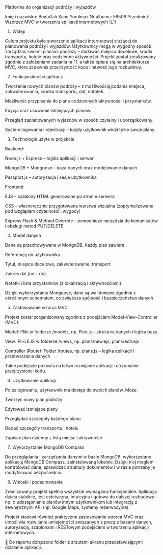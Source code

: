 Platforma do organizacji podróży i wyjazdów 

Imię i nazwisko: Beytullah Sami Yorulmaz 
 Nr albumu: 58509 
 Przedmiot: Wzorzec MVC w tworzeniu aplikacji internetowych (L1) 

 

1. Wstęp 

Celem projektu było stworzenie aplikacji internetowej służącej do planowania podróży i wyjazdów. Użytkownicy mogą w wygodny sposób zarządzać swoimi planami podróży – dodawać miejsca docelowe, środki transportu, hotele oraz codzienne aktywności. Projekt został zrealizowany zgodnie z założeniami zadania nr 11, a także opiera się na architekturze MVC, która zapewnia przejrzystość kodu i łatwość jego rozbudowy. 

 

2. Funkcjonalności aplikacji 

Tworzenie nowych planów podróży – z możliwością podania miejsca, zakwaterowania, środka transportu, dat, notatek. 

Możliwość przypisania do planu codziennych aktywności i przystanków. 

Edycja oraz usuwanie istniejących planów. 

Przegląd zaplanowanych wyjazdów w sposób czytelny i uporządkowany. 

System logowania i rejestracji – każdy użytkownik widzi tylko swoje plany. 

 

3. Technologie użyte w projekcie 

Backend: 

Node.js + Express – logika aplikacji i serwer 

MongoDB + Mongoose – baza danych oraz modelowanie danych 

Passport.js – autoryzacja i sesje użytkownika 

Frontend: 

EJS – szablony HTML generowane po stronie serwera 

CSS – własnoręcznie przygotowana warstwa wizualna (zoptymalizowana pod względem czytelności i wygody) 

Express Flash & Method Override – pomocnicze narzędzia do komunikatów i obsługi metod PUT/DELETE 

 

4. Model danych 

Dane są przechowywane w MongoDB. Każdy plan zawiera: 

Referencję do użytkownika 

Tytuł, miejsce docelowe, zakwaterowanie, transport 

Zakres dat (od – do) 

Notatki i lista przystanków (z lokalizacją i aktywnościami) 

Dzięki wykorzystaniu Mongoose, dane są walidowane zgodnie z określonym schematem, co zwiększa spójność i bezpieczeństwo danych. 

 

5. Zastosowanie wzorca MVC 

Projekt został zorganizowany zgodnie z podejściem Model-View-Controller (MVC): 

Model: Pliki w folderze /models, np. Plan.js – struktura danych i logika bazy 

View: Pliki EJS w folderze /views, np. plans/new.ejs, plans/edit.ejs 

Controller (Route): Folder /routes, np. plans.js – logika aplikacji i przetwarzanie danych 

Takie podejście pozwala na łatwe rozwijanie aplikacji i utrzymanie przejrzystości kodu. 

 

6. Użytkowanie aplikacji 

Po zalogowaniu, użytkownik ma dostęp do swoich planów. Może: 

Tworzyć nowy plan podróży 

Edytować istniejące plany 

Przeglądać szczegóły każdego planu 

Dodać szczegóły transportu i hotelu 

Zapisać plan dzienny z listą miejsc i aktywności 

 

7. Wykorzystanie MongoDB Compass 

Do przeglądania i zarządzania danymi w bazie MongoDB, wykorzystano aplikację MongoDB Compass, zainstalowaną lokalnie. Dzięki niej mogłem kontrolować dane, sprawdzać struktury dokumentów i w razie potrzeby je modyfikować bezpośrednio. 

 

8. Wnioski i podsumowanie 

Zrealizowany projekt spełnia wszystkie wymagania funkcjonalne. Aplikacja działa stabilnie, jest estetyczna, intuicyjna i gotowa do dalszej rozbudowy – np. o udostępnianie planów innym użytkownikom lub integrację z zewnętrznymi API (np. Google Maps, systemy rezerwacyjne). 

Projekt stanowi również praktyczne zastosowanie wzorca MVC oraz umożliwia rozwijanie umiejętności związanych z pracą z bazami danych, autoryzacją, szablonami i RESTowym podejściem w tworzeniu aplikacji internetowych. 

 

📁 Do raportu dołączono folder z zrzutami ekranu przedstawiającymi działanie aplikacji. 